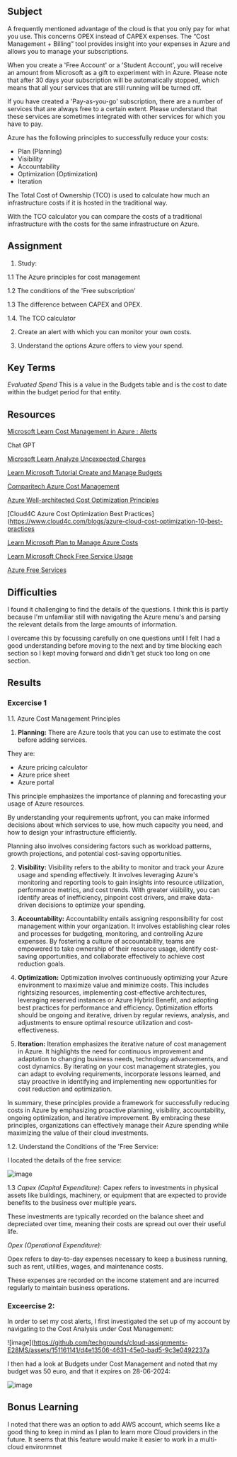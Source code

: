 ## Subject

A frequently mentioned advantage of the cloud is that you only pay for what you use. This concerns OPEX instead of CAPEX expenses. The “Cost Management + Billing” tool provides insight into your expenses in Azure and allows you to manage your subscriptions.

When you create a 'Free Account' or a 'Student Account', you will receive an amount from Microsoft as a gift to experiment with in Azure. Please note that after 30 days your subscription will be automatically stopped, which means that all your services that are still running will be turned off.


If you have created a 'Pay-as-you-go' subscription, there are a number of services that are always free to a certain extent. Please understand that these services are sometimes integrated with other services for which you have to pay.


Azure has the following principles to successfully reduce your costs:


*  Plan (Planning)
*  Visibility
*  Accountability
*  Optimization (Optimization)
*  Iteration
  
The Total Cost of Ownership (TCO) is used to calculate how much an infrastructure costs if it is hosted in the traditional way. 

With the TCO calculator you can compare the costs of a traditional infrastructure with the costs for the same infrastructure on Azure.

## Assignment

1.  Study:
   
1.1  The Azure principles for cost management

1.2  The conditions of the 'Free subscription'

1.3  The difference between CAPEX and OPEX.

1.4. The TCO calculator

2.  Create an alert with which you can monitor your own costs.
   
3.  Understand the options Azure offers to view your spend.
   
##  Key Terms

*Evaluated Spend* This is a  value in the Budgets table and is the cost to date within the budget period for that entity.

##  Resources

[Microsoft Learn Cost Management in Azure : Alerts](https://learn.microsoft.com/en-us/azure/cost-management-billing/costs/cost-mgt-alerts-monitor-usage-spending)

Chat GPT

[Microsoft Learn Analyze Uncexpected Charges](https://learn.microsoft.com/en-us/azure/cost-management-billing/understand/analyze-unexpected-charges#create-an-anomaly-alert)

[Learn Microsoft Tutorial Create and Manage Budgets](https://learn.microsoft.com/en-gb/azure/cost-management-billing/costs/tutorial-acm-create-budgets?tabs=psbudget)

[Comparitech Azure Cost Management](https://www.comparitech.com/net-admin/azure-cost-management/)

[Azure Well-architected Cost Optimization Principles](https://learn.microsoft.com/en-us/azure/well-architected/cost-optimization/principles)

[Cloud4C Azure Cost Optimization Best Practices](https://www.cloud4c.com/blogs/azure-cloud-cost-optimization-10-best-practices

[Learn Microsoft Plan to Manage Azure Costs](https://learn.microsoft.com/en-us/azure/cost-management-billing/understand/plan-manage-costs)

[Learn Microsoft Check Free Service Usage](https://learn.microsoft.com/en-us/azure/cost-management-billing/manage/check-free-service-usage)

[Azure Free Services](https://azure.microsoft.com/en-gb/pricing/free-services/)




##  Difficulties

I found it challenging to find the details of the questions.  I think this is partly because I'm unfamiliar still with navigating the Azure menu's and parsing the relevant details from the large amounts of information.

I overcame this by focussing carefully on one questions until I felt I had a good understanding before moving to the next and by time blocking each section so I kept moving forward and didn't get stuck too long on one section.

##  Results

###   Excercise 1

1.1.  Azure Cost Management Principles

1.  **Planning:**
There are Azure tools that you can use to estimate the cost before adding services.  

They are:

*  Azure pricing calculator
*  Azure price sheet
*  Azure portal

This principle emphasizes the importance of planning and forecasting your usage of Azure resources. 

By understanding your requirements upfront, you can make informed decisions about which services to use, how much capacity you need, and how to design your infrastructure efficiently.

Planning also involves considering factors such as workload patterns, growth projections, and potential cost-saving opportunities.

2. **Visibility:**
Visibility refers to the ability to monitor and track your Azure usage and spending effectively. It involves leveraging Azure's monitoring and reporting tools to gain insights into resource utilization, performance metrics, and cost trends. With greater visibility, you can identify areas of inefficiency, pinpoint cost drivers, and make data-driven decisions to optimize your spending.

3. **Accountability:**
Accountability entails assigning responsibility for cost management within your organization. It involves establishing clear roles and processes for budgeting, monitoring, and controlling Azure expenses. By fostering a culture of accountability, teams are empowered to take ownership of their resource usage, identify cost-saving opportunities, and collaborate effectively to achieve cost reduction goals.

4. **Optimization:**
Optimization involves continuously optimizing your Azure environment to maximize value and minimize costs. This includes rightsizing resources, implementing cost-effective architectures, leveraging reserved instances or Azure Hybrid Benefit, and adopting best practices for performance and efficiency. Optimization efforts should be ongoing and iterative, driven by regular reviews, analysis, and adjustments to ensure optimal resource utilization and cost-effectiveness.

6. **Iteration:**
Iteration emphasizes the iterative nature of cost management in Azure. It highlights the need for continuous improvement and adaptation to changing business needs, technology advancements, and cost dynamics. By iterating on your cost management strategies, you can adapt to evolving requirements, incorporate lessons learned, and stay proactive in identifying and implementing new opportunities for cost reduction and optimization.

In summary, these principles provide a framework for successfully reducing costs in Azure by emphasizing proactive planning, visibility, accountability, ongoing optimization, and iterative improvement. By embracing these principles, organizations can effectively manage their Azure spending while maximizing the value of their cloud investments.


1.2. Understand the Conditions of the 'Free Service:

I located the details of the free service:

![image](https://github.com/techgrounds/cloud-assignments-E28MS/assets/151161141/eba9be84-95c2-4f6d-8dff-2e444fc3575e)


1.3  *Capex (Capital Expenditure):*
Capex refers to investments in physical assets like buildings, machinery, or equipment that are expected to provide benefits to the business over multiple years.

These investments are typically recorded on the balance sheet and depreciated over time, meaning their costs are spread out over their useful life.

*Opex (Operational Expenditure):*

Opex refers to day-to-day expenses necessary to keep a business running, such as rent, utilities, wages, and maintenance costs.

These expenses are recorded on the income statement and are incurred regularly to maintain business operations.


###  Exceercise 2:

In order to set my cost alerts, I first investigated the set up of my account by navigating to the Cost Analysis under Cost Management:

![image](https://github.com/techgrounds/cloud-assignments-E28MS/assets/151161141/d4e13506-4631-45e0-bad5-9c3e0492237a

I then had a look at Budgets under Cost Management and noted that my budget was 50 euro, and that it expires on 28-06-2024:

![image](https://github.com/techgrounds/cloud-assignments-E28MS/assets/151161141/663ac06d-554d-43d1-ab24-d30e7ab6b1ef)




## Bonus Learning

I noted that there was an option to add AWS account, which seems like a good thing to keep in mind as I plan to learn more Cloud providers in the future.  It seems that this feature would make it easier to work in a multi-cloud environmnet
